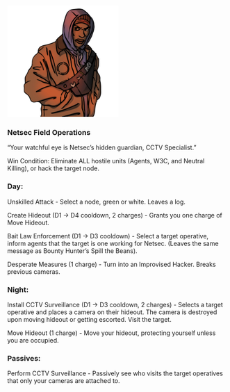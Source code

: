 ![cctvspecialist.png](Images/cctvspecialist.png)

### **Netsec Field Operations**

“Your watchful eye is Netsec’s hidden guardian, CCTV Specialist.”

Win Condition: Eliminate ALL hostile units (Agents, W3C, and Neutral Killing), or hack the target node.

### **Day:**

Unskilled Attack - Select a node, green or white. Leaves a log.

Create Hideout (D1 -> D4 cooldown, 2 charges) - Grants you one charge of Move Hideout.

Bait Law Enforcement (D1 -> D3 cooldown) - Select a target operative, inform agents that the target is one working for Netsec. (Leaves the same message as Bounty Hunter’s Spill the Beans).

Desperate Measures (1 charge) - Turn into an Improvised Hacker. Breaks previous cameras.

### **Night:**

Install CCTV Surveillance (D1 -> D3 cooldown, 2 charges) - Selects a target operative and places a camera on their hideout. The camera is destroyed upon moving hideout or getting escorted. Visit the target.

Move Hideout (1 charge) - Move your hideout, protecting yourself unless you are occupied.

### **Passives:**

Perform CCTV Surveillance - Passively see who visits the target operatives that only your cameras are attached to.